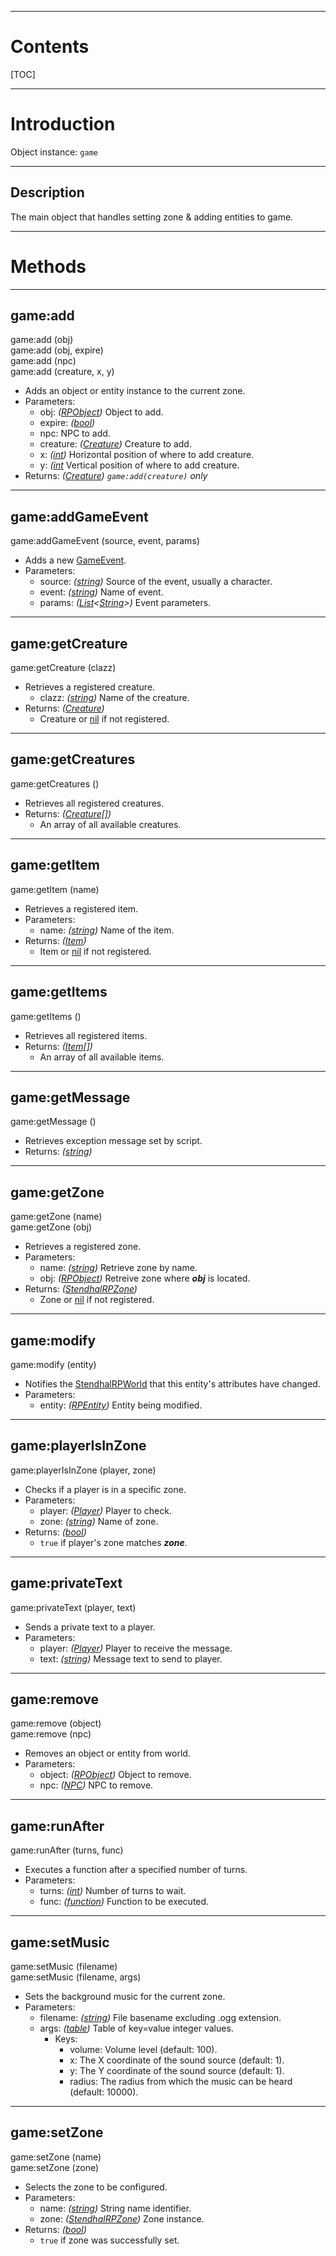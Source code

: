 
---
# Contents

[TOC]


---
# Introduction

Object instance: `game`


---
## Description

The main object that handles setting zone &amp; adding entities to game.


---
# Methods


---
## game:add
<div class="function">
    game:add <span class="paramlist">(obj)</span>
</div>
<div class="function">
    game:add <span class="paramlist">(obj, expire)</span>
</div>
<div class="function">
    game:add <span class="paramlist">(npc)</span>
</div>
<div class="function">
    game:add <span class="paramlist">(creature, x, y)</span>
</div>

- Adds an object or entity instance to the current zone.
- Parameters:
    - <span class="param">obj:</span> _([RPObject])_ Object to add.
    - <span class="param">expire:</span> _([bool][LuaBoolean])_
    - <span class="param">npc:</span> NPC to add.
    - <span class="param">creature:</span> _([Creature])_ Creature to add.
    - <span class="param">x:</span> _([int][LuaInteger])_ Horizontal position of where to add
      creature.
    - <span class="param">y:</span> _([int](LuaInteger])_ Vertical position of where to add
      creature.
- Returns: _([Creature]) `game:add(creature)` only_


---
## game:addGameEvent
<div class="function">
    game:addGameEvent <span class="paramlist">(source, event, params)</span>
</div>

- Adds a new [GameEvent].
- Parameters:
    - <span class="param">source:</span> _([string][LuaString])_ Source of the event, usually a
      character.
    - <span class="param">event:</span> _([string][LuaString])_ Name of event.
    - <span class="param">params:</span>
      _([List][java.util.List]&lt;[String][java.lang.String]&gt;)_ Event parameters.


---
## game:getCreature
<div class="function">
    game:getCreature <span class="paramlist">(clazz)</span>
</div>

- Retrieves a registered creature.
    - <span class="param">clazz:</span> _([string][LuaString])_ Name of the creature.
- Returns: _([Creature])_
    - Creature or [nil][LuaNil] if not registered.


---
## game:getCreatures
<div class="function">
    game:getCreatures <span class="paramlist">()</span>
</div>

- Retrieves all registered creatures.
- Returns: _([Creature[]][java.util.Arrays])_
    - An array of all available creatures.


---
## game:getItem
<div class="function">
    game:getItem <span class="paramlist">(name)</span>
</div>

- Retrieves a registered item.
- Parameters:
    - <span class="param">name:</span> _([string][LuaString])_ Name of the item.
- Returns: _([Item])_
    - Item or [nil][LuaNil] if not registered.


---
## game:getItems
<div class="function">
    game:getItems <span class="paramlist">()</span>
</div>

- Retrieves all registered items.
- Returns: _([Item[]][java.util.Arrays])_
    - An array of all available items.


---
## game:getMessage
<div class="function">
    game:getMessage <span class="paramlist">()</span>
</div>

- Retrieves exception message set by script.
- Returns: _([string][LuaString])_


---
## game:getZone
<div class="function">
    game:getZone <span class="paramlist">(name)</span>
</div>
<div class="function">
    game:getZone <span class="paramlist">(obj)</span>
</div>

- Retrieves a registered zone.
- Parameters:
    - <span class="param">name:</span> _([string][LuaString])_ Retrieve zone by name.
    - <span class="param">obj:</span> _([RPObject])_ Retreive zone where ___obj___ is located.
- Returns: _([StendhalRPZone])_
    - Zone or [nil][LuaNil] if not registered.


---
## game:modify
<div class="function">
    game:modify <span class="paramlist">(entity)</span>
</div>

- Notifies the [StendhalRPWorld] that this entity's attributes have changed.
- Parameters:
    - <span class="param">entity:</span> _([RPEntity])_ Entity being modified.


---
## game:playerIsInZone
<div class="function">
    game:playerIsInZone <span class="paramlist">(player, zone)</span>
</div>

- Checks if a player is in a specific zone.
- Parameters:
    - <span class="param">player:</span> _([Player])_ Player to check.
    - <span class="param">zone:</span> _([string][LuaString])_ Name of zone.
- Returns: _([bool][LuaBoolean])_
    - `true` if player's zone matches ___zone___.


---
## game:privateText
<div class="function">
    game:privateText <span class="paramlist">(player, text)</span>
</div>

- Sends a private text to a player.
- Parameters:
    - <span class="param">player:</span> _([Player])_ Player to receive the message.
    - <span class="param">text:</span> _([string][LuaString])_ Message text to send to player.


---
## game:remove
<div class="function">
    game:remove <span class="paramlist">(object)</span>
</div>
<div class="function">
    game:remove <span class="paramlist">(npc)</span>
</div>

- Removes an object or entity from world.
- Parameters:
    - <span class="param">object:</span> _([RPObject])_ Object to remove.
    - <span class="param">npc:</span> _([NPC])_ NPC to remove.


---
## game:runAfter
<div class="function">
    game:runAfter <span class="paramlist">(turns, func)</span>
</div>

- Executes a function after a specified number of turns.
- Parameters:
    - <span class="param">turns:</span> _([int][LuaInteger])_ Number of turns to wait.
    - <span class="param">func:</span> _([function][LuaFunction])_ Function to be executed.


---
## game:setMusic
<div class="function">
    game:setMusic <span class="paramlist">(filename)</span>
</div>
<div class="function">
    game:setMusic <span class="paramlist">(filename, args)</span>
</div>

- Sets the background music for the current zone.
- Parameters:
    - <span class="param">filename:</span> _([string][LuaString])_ File basename excluding .ogg
      extension.
    - <span class="param">args:</span> _([table][LuaTable])_ Table of key=value integer values.
        - Keys:
            - <span class="table-attr">volume:</span> Volume level (default: 100).
            - <span class="table-attr">x:</span> The X coordinate of the sound source (default: 1).
            - <span class="table-attr">y:</span> The Y coordinate of the sound source (default: 1).
            - <span class="table-attr">radius:</span> The radius from which the music can be heard
              (default: 10000).


---
## game:setZone
<div class="function">
    game:setZone <span class="paramlist">(name)</span>
</div>
<div class="function">
    game:setZone <span class="paramlist">(zone)</span>
</div>

- Selects the zone to be configured.
- Parameters:
    - <span class="param">name:</span> _([string][LuaString])_ String name identifier.
    - <span class="param">zone:</span> _([StendhalRPZone])_ Zone instance.
- Returns: _([bool][LuaBoolean])_
    - `true` if zone was successfully set.


[Creature]: /reference/java/games/stendhal/server/entity/creature/Creature.html
[GameEvent]: /reference/java/games/stendhal/server/core/engine/GameEvent.html
[Item]: /reference/java/games/stendhal/server/entity/item/Item.html
[NPC]: /reference/java/games/stendhal/server/entity/npc/NPC.html
[Player]: /reference/java/games/stendhal/server/entity/player/Player.html
[RPEntity]: /reference/java/games/stendhal/server/entity/RPEntity.html
[RPObject]: /reference/java/marauroa/common/game/RPObject.html
[StendhalRPWorld]: /reference/java/games/stendhal/server/core/engine/StendhalRPWorld.html
[StendhalRPZone]: /reference/java/games/stendhal/server/core/engine/StendhalRPZone.html

[java.lang.String]: https://docs.oracle.com/en/java/javase/11/docs/api/java.base/java/lang/String.html
[java.util.Arrays]: https://docs.oracle.com/en/java/javase/11/docs/api/java.base/java/util/Arrays.html
[java.util.List]: https://docs.oracle.com/en/java/javase/11/docs/api/java.base/java/util/List.html

[LuaBoolean]: http://luaj.org/luaj/3.0/api/org/luaj/vm2/LuaBoolean.html
[LuaFunction]: http://luaj.org/luaj/3.0/api/org/luaj/vm2/LuaFunction.html
[LuaInteger]: http://luaj.org/luaj/3.0/api/org/luaj/vm2/LuaInteger.html
[LuaNil]: http://luaj.org/luaj/3.0/api/org/luaj/vm2/LuaNil.html
[LuaString]: http://luaj.org/luaj/3.0/api/org/luaj/vm2/LuaString.html
[LuaTable]: http://luaj.org/luaj/3.0/api/org/luaj/vm2/LuaTable.html
